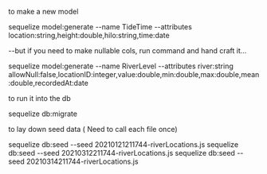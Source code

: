 

to make a new model
 
 sequelize model:generate --name TideTime --attributes location:string,height:double,hilo:string,time:date

--but if you need to make nullable cols, run command and hand craft it...

sequelize model:generate --name RiverLevel --attributes river:string allowNull:false,locationID:integer,value:double,min:double,max:double,mean:double,recordedAt:date

to run it into the db

sequelize db:migrate

to lay down seed data ( Need to call each file once)

sequelize db:seed --seed 20210121211744-riverLocations.js
sequelize db:seed --seed 20210312211744-riverLocations.js
sequelize db:seed --seed 20210314211744-riverLocations.js